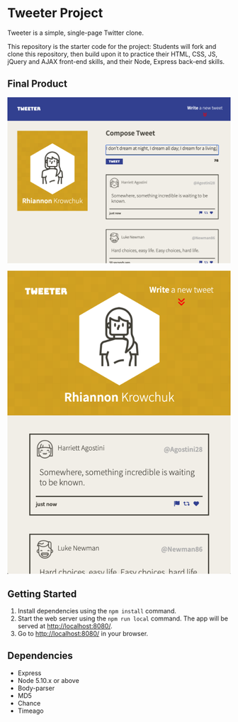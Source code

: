 # Tweeter Project

Tweeter is a simple, single-page Twitter clone.

This repository is the starter code for the project: Students will fork and clone this repository, then build upon it to practice their HTML, CSS, JS, jQuery and AJAX front-end skills, and their Node, Express back-end skills.

## Final Product
!["Desktop view with compose tweet form visible above populated tweets"](https://github.com/rkrowchuk/tweeter/blob/master/docs/Desktop_composeTweet.png?raw=true)

!["Mobile view with compose tweet form hidden showing only populated tweets"](https://github.com/rkrowchuk/tweeter/blob/master/docs/Mobile_composeHidden.png?raw=true)


## Getting Started

1. Install dependencies using the `npm install` command.
2. Start the web server using the `npm run local` command. The app will be served at <http://localhost:8080/>.
3. Go to <http://localhost:8080/> in your browser.

## Dependencies

- Express
- Node 5.10.x or above
- Body-parser
- MD5
- Chance
- Timeago



